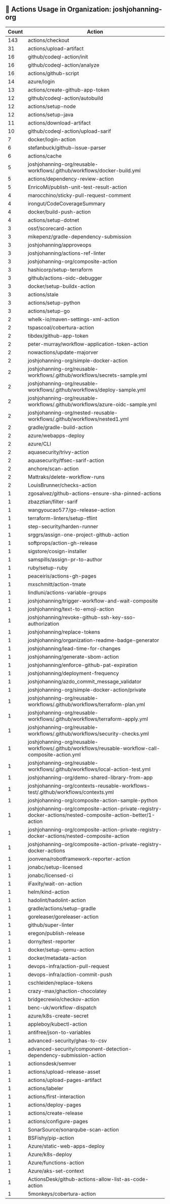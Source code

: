 ## 🚀 Actions Usage in Organization: joshjohanning-org

| Count | Action |
| --- | --- |
| 143 | actions/checkout |
| 31 | actions/upload-artifact |
| 16 | github/codeql-action/init |
| 16 | github/codeql-action/analyze |
| 16 | actions/github-script |
| 14 | azure/login |
| 13 | actions/create-github-app-token |
| 12 | github/codeql-action/autobuild |
| 12 | actions/setup-node |
| 12 | actions/setup-java |
| 11 | actions/download-artifact |
| 10 | github/codeql-action/upload-sarif |
| 7 | docker/login-action |
| 6 | stefanbuck/github-issue-parser |
| 6 | actions/cache |
| 5 | joshjohanning-org/reusable-workflows/.github/workflows/docker-build.yml |
| 5 | actions/dependency-review-action |
| 5 | EnricoMi/publish-unit-test-result-action |
| 4 | marocchino/sticky-pull-request-comment |
| 4 | irongut/CodeCoverageSummary |
| 4 | docker/build-push-action |
| 4 | actions/setup-dotnet |
| 3 | ossf/scorecard-action |
| 3 | mikepenz/gradle-dependency-submission |
| 3 | joshjohanning/approveops |
| 3 | joshjohanning/actions-ref-linter |
| 3 | joshjohanning-org/composite-action |
| 3 | hashicorp/setup-terraform |
| 3 | github/actions-oidc-debugger |
| 3 | docker/setup-buildx-action |
| 3 | actions/stale |
| 3 | actions/setup-python |
| 3 | actions/setup-go |
| 2 | whelk-io/maven-settings-xml-action |
| 2 | tspascoal/cobertura-action |
| 2 | tibdex/github-app-token |
| 2 | peter-murray/workflow-application-token-action |
| 2 | nowactions/update-majorver |
| 2 | joshjohanning-org/simple-docker-action |
| 2 | joshjohanning-org/reusable-workflows/.github/workflows/secrets-sample.yml |
| 2 | joshjohanning-org/reusable-workflows/.github/workflows/deploy-sample.yml |
| 2 | joshjohanning-org/reusable-workflows/.github/workflows/azure-oidc-sample.yml |
| 2 | joshjohanning-org/nested-reusable-workflows/.github/workflows/nested1.yml |
| 2 | gradle/gradle-build-action |
| 2 | azure/webapps-deploy |
| 2 | azure/CLI |
| 2 | aquasecurity/trivy-action |
| 2 | aquasecurity/tfsec-sarif-action |
| 2 | anchore/scan-action |
| 2 | Mattraks/delete-workflow-runs |
| 2 | LouisBrunner/checks-action |
| 1 | zgosalvez/github-actions-ensure-sha-pinned-actions |
| 1 | zbazztian/filter-sarif |
| 1 | wangyoucao577/go-release-action |
| 1 | terraform-linters/setup-tflint |
| 1 | step-security/harden-runner |
| 1 | srggrs/assign-one-project-github-action |
| 1 | softprops/action-gh-release |
| 1 | sigstore/cosign-installer |
| 1 | samspills/assign-pr-to-author |
| 1 | ruby/setup-ruby |
| 1 | peaceiris/actions-gh-pages |
| 1 | mxschmitt/action-tmate |
| 1 | lindluni/actions-variable-groups |
| 1 | joshjohanning/trigger-workflow-and-wait-composite |
| 1 | joshjohanning/text-to-emoji-action |
| 1 | joshjohanning/revoke-github-ssh-key-sso-authorization |
| 1 | joshjohanning/replace-tokens |
| 1 | joshjohanning/organization-readme-badge-generator |
| 1 | joshjohanning/lead-time-for-changes |
| 1 | joshjohanning/generate-sbom-action |
| 1 | joshjohanning/enforce-github-pat-expiration |
| 1 | joshjohanning/deployment-frequency |
| 1 | joshjohanning/azdo_commit_message_validator |
| 1 | joshjohanning-org/simple-docker-action/private |
| 1 | joshjohanning-org/reusable-workflows/.github/workflows/terraform-plan.yml |
| 1 | joshjohanning-org/reusable-workflows/.github/workflows/terraform-apply.yml |
| 1 | joshjohanning-org/reusable-workflows/.github/workflows/security-checks.yml |
| 1 | joshjohanning-org/reusable-workflows/.github/workflows/reusable-workflow-call-composite-action.yml |
| 1 | joshjohanning-org/reusable-workflows/.github/workflows/local-action-test.yml |
| 1 | joshjohanning-org/demo-shared-library-from-app |
| 1 | joshjohanning-org/contexts-reusable-workflows-test/.github/workflows/contexts.yml |
| 1 | joshjohanning-org/composite-action-sample-python |
| 1 | joshjohanning-org/composite-action-private-registry-docker-actions/nested-composite-action-better/1-action |
| 1 | joshjohanning-org/composite-action-private-registry-docker-actions/nested-composite-action |
| 1 | joshjohanning-org/composite-action-private-registry-docker-actions |
| 1 | joonvena/robotframework-reporter-action |
| 1 | jonabc/setup-licensed |
| 1 | jonabc/licensed-ci |
| 1 | iFaxity/wait-on-action |
| 1 | helm/kind-action |
| 1 | hadolint/hadolint-action |
| 1 | gradle/actions/setup-gradle |
| 1 | goreleaser/goreleaser-action |
| 1 | github/super-linter |
| 1 | eregon/publish-release |
| 1 | dorny/test-reporter |
| 1 | docker/setup-qemu-action |
| 1 | docker/metadata-action |
| 1 | devops-infra/action-pull-request |
| 1 | devops-infra/action-commit-push |
| 1 | cschleiden/replace-tokens |
| 1 | crazy-max/ghaction-chocolatey |
| 1 | bridgecrewio/checkov-action |
| 1 | benc-uk/workflow-dispatch |
| 1 | azure/k8s-create-secret |
| 1 | appleboy/kubectl-action |
| 1 | antifree/json-to-variables |
| 1 | advanced-security/ghas-to-csv |
| 1 | advanced-security/component-detection-dependency-submission-action |
| 1 | actionsdesk/semver |
| 1 | actions/upload-release-asset |
| 1 | actions/upload-pages-artifact |
| 1 | actions/labeler |
| 1 | actions/first-interaction |
| 1 | actions/deploy-pages |
| 1 | actions/create-release |
| 1 | actions/configure-pages |
| 1 | SonarSource/sonarqube-scan-action |
| 1 | BSFishy/pip-action |
| 1 | Azure/static-web-apps-deploy |
| 1 | Azure/k8s-deploy |
| 1 | Azure/functions-action |
| 1 | Azure/aks-set-context |
| 1 | ActionsDesk/github-actions-allow-list-as-code-action |
| 1 | 5monkeys/cobertura-action |
